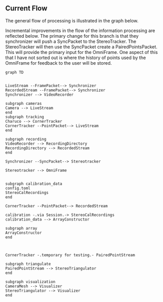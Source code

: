 ## Current Flow

The general flow of processing is illustrated in the graph below. 

Incremental improvements in the flow of the information processing are reflected below. The primary change for this branch is that they synchronizer will push a SyncPacket to the StereoTracker. The StereoTracker will then use the SyncPacket create a PairedPointsPacket. This will provide the primary input for the OmniFrame. One aspect of this that I have not sorted out is where the history of points used by the OmniFrame for feedback to the user will be stored.

```mermaid
graph TD


LiveStream --FramePacket--> Synchronizer
RecordedStream --FramePacket--> Synchronizer
Synchronizer --> VideoRecorder

subgraph cameras
Camera --> LiveStream
end
subgraph tracking
Charuco --> CornerTracker
CornerTracker --PointPacket--> LiveStream
end

subgraph recording
VideoRecorder --> RecordingDirectory
RecordingDirectory --> RecordedStream
end

Synchronizer --SyncPacket--> Stereotracker

Stereotracker --> OmniFrame


subgraph calibration_data
config.toml
StereoCalRecordings
end

CornerTracker --PointPacket--> RecordedStream

calibration -.via Session.-> StereoCalRecordings
calibration_data --> ArrayConstructor

subgraph array
ArrayConstructor
end



CornerTracker -.temporary for testing.- PairedPointStream

subgraph triangulate
PairedPointStream --> StereoTriangulator
end

subgraph visualization
CameraMesh --> Visualizer
StereoTriangulator --> Visualizer
end

```
